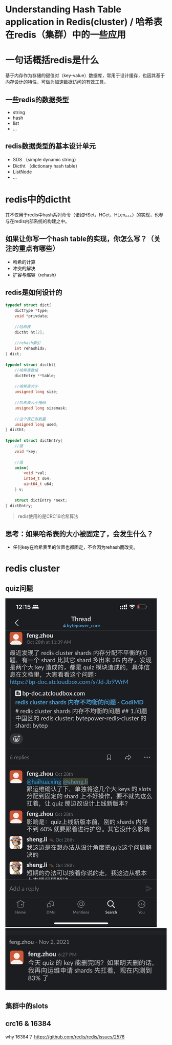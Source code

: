 Understanding Hash Table application in Redis(cluster) / 哈希表在redis（集群）中的一些应用
===

# 一句话概括redis是什么

基于内存作为存储的键值对（key-value）数据库，常用于设计缓存，也因其基于内存设计的特性，可做为加速数据访问的有效工具。

## 一些redis的数据类型

* string
* hash
* list
* ...

## redis数据类型的基本设计单元

* SDS （simple dynamic string）
* Dictht （dictionary hash table）
* ListNode
* ...

# redis中的dictht

其不仅用于redis中hash系列命令（诸如HSet，HGet，HLen。。。）的实现，也参与在redis内部系统的构建之中。

## 如果让你写一个hash table的实现，你怎么写？（关注的重点有哪些）

* <span style="color:black">哈希的计算</span>
* <span style="color:black">冲突的解决</span>
* <span style="color:black">扩容与缩容（rehash）</span>

## redis是如何设计的

```c
typedef struct dict{
    dictType *type;
    void *privdata;

    //哈希表
    dictht ht[2];

    //rehash索引
    int rehashidx;
} dict;

typedef struct dictht{
    //哈希表数组
    dictEntry **table;

    //哈希表大小
    unsigned long size;

    //哈希表大小掩码
    unsigned long sizemask;

    //这个表已有数量
    unsigned long used;
} dictht;

typedef struct dictEntry{
    //键
    void *key;

    //值
    union{
        void *val;
        int64_t s64;
        uint64_t u64;
    } v;

    struct dictEntry *next;
} dictEntry;
```
> redis使用的是CRC16哈希算法

## 思考：如果哈希表的大小被固定了，会发生什么？

* <span style="color:black">任何key在哈希表里的位置也都固定，不会因为rehash而改变。</span>

# redis cluster
## quiz问题
![](D5B35197-9D16-422D-8EC3-B59A6D6FF180L0001.jpg)
![](5BD0DB7A-0A6D-4756-BB4E-F8B346D21BC0L0001.jpg)

## 集群中的slots

## crc16 & 16384
why 16384？ https://github.com/redis/redis/issues/2576
